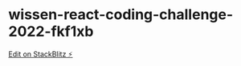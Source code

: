 # wissen-react-coding-challenge-2022-fkf1xb

[Edit on StackBlitz ⚡️](https://stackblitz.com/edit/wissen-react-coding-challenge-2022-fkf1xb)